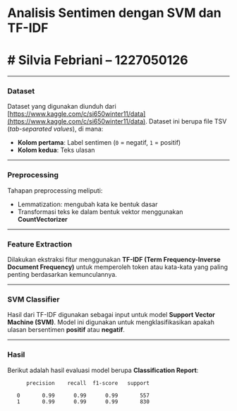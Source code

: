 # Analisis Sentimen dengan SVM dan TF-IDF
# # Silvia Febriani – 1227050126

---

### Dataset  
Dataset yang digunakan diunduh dari [https://www.kaggle.com/c/si650winter11/data](https://www.kaggle.com/c/si650winter11/data). Dataset ini berupa file TSV (*tab-separated values*), di mana:

- **Kolom pertama**: Label sentimen (`0` = negatif, `1` = positif)  
- **Kolom kedua**: Teks ulasan

---

### Preprocessing  
Tahapan preprocessing meliputi:

- Lemmatization: mengubah kata ke bentuk dasar  
- Transformasi teks ke dalam bentuk vektor menggunakan **CountVectorizer**

---

### Feature Extraction  
Dilakukan ekstraksi fitur menggunakan **TF-IDF (Term Frequency-Inverse Document Frequency)** untuk memperoleh token atau kata-kata yang paling penting berdasarkan kemunculannya.

---

### SVM Classifier  
Hasil dari TF-IDF digunakan sebagai input untuk model **Support Vector Machine (SVM)**. Model ini digunakan untuk mengklasifikasikan apakah ulasan bersentimen **positif** atau **negatif**.

---

### Hasil  
Berikut adalah hasil evaluasi model berupa **Classification Report**:

          precision    recall  f1-score   support

       0       0.99      0.99      0.99       557
       1       0.99      0.99      0.99       830
